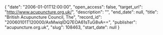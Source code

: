 {
  "date": "2006-01-01T12:00:00", 
  "open_access": false, 
  "target_url": "http://www.acupuncture.org.uk/", 
  "description": "", 
  "end_date": null, 
  "title": "British Acupuncture Council, The", 
  "record_id": "20060101T120000/AxMwiqIDQ7EOA61sTuG8vA==", 
  "publisher": "acupuncture.org.uk", 
  "slug": 108463, 
  "start_date": null
}

